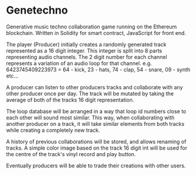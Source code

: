 # Genetechno
Generative music techno collaboration game running on the Ethereum blockchain.
Written in Solidity for smart contract, JavaScript for front end.

The player (Producer) initially creates a randomly generated track represented as a 16 digit integer. 
This integer is split into 8 parts representing audio channels. The 2 digit number for each channel represents a variation of an audio loop for that channel.
e.g. 6423745409223973 = 64 - kick, 23 - hats, 74 - clap, 54 - snare, 09 - synth etc... 

A producer can listen to other producers tracks and collaborate with any other producer once per day. The track will be mutated by taking the average of both of the tracks 16 digit representation. 

The loop database will be arranged in a way that loop id numbers close to each other will sound most similar. This way, when collaborating with another producer on a track, it will take similar elements from both tracks while creating a completely new track.

A history of previous collaborations will be stored, and allows renaming of tracks.
A simple color image based on the track 16 digit int will be used for the centre of the track's vinyl record and play button.

Eventually producers will be able to trade their creations with other users.
